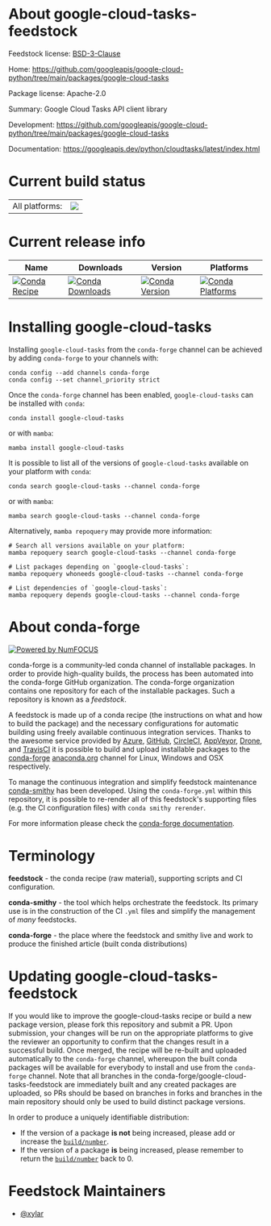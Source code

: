 About google-cloud-tasks-feedstock
==================================

Feedstock license: [BSD-3-Clause](https://github.com/conda-forge/google-cloud-tasks-feedstock/blob/main/LICENSE.txt)

Home: https://github.com/googleapis/google-cloud-python/tree/main/packages/google-cloud-tasks

Package license: Apache-2.0

Summary: Google Cloud Tasks API client library

Development: https://github.com/googleapis/google-cloud-python/tree/main/packages/google-cloud-tasks

Documentation: https://googleapis.dev/python/cloudtasks/latest/index.html

Current build status
====================


<table><tr><td>All platforms:</td>
    <td>
      <a href="https://dev.azure.com/conda-forge/feedstock-builds/_build/latest?definitionId=12021&branchName=main">
        <img src="https://dev.azure.com/conda-forge/feedstock-builds/_apis/build/status/google-cloud-tasks-feedstock?branchName=main">
      </a>
    </td>
  </tr>
</table>

Current release info
====================

| Name | Downloads | Version | Platforms |
| --- | --- | --- | --- |
| [![Conda Recipe](https://img.shields.io/badge/recipe-google--cloud--tasks-green.svg)](https://anaconda.org/conda-forge/google-cloud-tasks) | [![Conda Downloads](https://img.shields.io/conda/dn/conda-forge/google-cloud-tasks.svg)](https://anaconda.org/conda-forge/google-cloud-tasks) | [![Conda Version](https://img.shields.io/conda/vn/conda-forge/google-cloud-tasks.svg)](https://anaconda.org/conda-forge/google-cloud-tasks) | [![Conda Platforms](https://img.shields.io/conda/pn/conda-forge/google-cloud-tasks.svg)](https://anaconda.org/conda-forge/google-cloud-tasks) |

Installing google-cloud-tasks
=============================

Installing `google-cloud-tasks` from the `conda-forge` channel can be achieved by adding `conda-forge` to your channels with:

```
conda config --add channels conda-forge
conda config --set channel_priority strict
```

Once the `conda-forge` channel has been enabled, `google-cloud-tasks` can be installed with `conda`:

```
conda install google-cloud-tasks
```

or with `mamba`:

```
mamba install google-cloud-tasks
```

It is possible to list all of the versions of `google-cloud-tasks` available on your platform with `conda`:

```
conda search google-cloud-tasks --channel conda-forge
```

or with `mamba`:

```
mamba search google-cloud-tasks --channel conda-forge
```

Alternatively, `mamba repoquery` may provide more information:

```
# Search all versions available on your platform:
mamba repoquery search google-cloud-tasks --channel conda-forge

# List packages depending on `google-cloud-tasks`:
mamba repoquery whoneeds google-cloud-tasks --channel conda-forge

# List dependencies of `google-cloud-tasks`:
mamba repoquery depends google-cloud-tasks --channel conda-forge
```


About conda-forge
=================

[![Powered by
NumFOCUS](https://img.shields.io/badge/powered%20by-NumFOCUS-orange.svg?style=flat&colorA=E1523D&colorB=007D8A)](https://numfocus.org)

conda-forge is a community-led conda channel of installable packages.
In order to provide high-quality builds, the process has been automated into the
conda-forge GitHub organization. The conda-forge organization contains one repository
for each of the installable packages. Such a repository is known as a *feedstock*.

A feedstock is made up of a conda recipe (the instructions on what and how to build
the package) and the necessary configurations for automatic building using freely
available continuous integration services. Thanks to the awesome service provided by
[Azure](https://azure.microsoft.com/en-us/services/devops/), [GitHub](https://github.com/),
[CircleCI](https://circleci.com/), [AppVeyor](https://www.appveyor.com/),
[Drone](https://cloud.drone.io/welcome), and [TravisCI](https://travis-ci.com/)
it is possible to build and upload installable packages to the
[conda-forge](https://anaconda.org/conda-forge) [anaconda.org](https://anaconda.org/)
channel for Linux, Windows and OSX respectively.

To manage the continuous integration and simplify feedstock maintenance
[conda-smithy](https://github.com/conda-forge/conda-smithy) has been developed.
Using the ``conda-forge.yml`` within this repository, it is possible to re-render all of
this feedstock's supporting files (e.g. the CI configuration files) with ``conda smithy rerender``.

For more information please check the [conda-forge documentation](https://conda-forge.org/docs/).

Terminology
===========

**feedstock** - the conda recipe (raw material), supporting scripts and CI configuration.

**conda-smithy** - the tool which helps orchestrate the feedstock.
                   Its primary use is in the construction of the CI ``.yml`` files
                   and simplify the management of *many* feedstocks.

**conda-forge** - the place where the feedstock and smithy live and work to
                  produce the finished article (built conda distributions)


Updating google-cloud-tasks-feedstock
=====================================

If you would like to improve the google-cloud-tasks recipe or build a new
package version, please fork this repository and submit a PR. Upon submission,
your changes will be run on the appropriate platforms to give the reviewer an
opportunity to confirm that the changes result in a successful build. Once
merged, the recipe will be re-built and uploaded automatically to the
`conda-forge` channel, whereupon the built conda packages will be available for
everybody to install and use from the `conda-forge` channel.
Note that all branches in the conda-forge/google-cloud-tasks-feedstock are
immediately built and any created packages are uploaded, so PRs should be based
on branches in forks and branches in the main repository should only be used to
build distinct package versions.

In order to produce a uniquely identifiable distribution:
 * If the version of a package **is not** being increased, please add or increase
   the [``build/number``](https://docs.conda.io/projects/conda-build/en/latest/resources/define-metadata.html#build-number-and-string).
 * If the version of a package **is** being increased, please remember to return
   the [``build/number``](https://docs.conda.io/projects/conda-build/en/latest/resources/define-metadata.html#build-number-and-string)
   back to 0.

Feedstock Maintainers
=====================

* [@xylar](https://github.com/xylar/)

